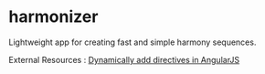 harmonizer
==========

Lightweight app for creating fast and simple harmony sequences.



External Resources : 
[Dynamically add directives in AngularJS](http://jsfiddle.net/ftfish/KyEr3/)
